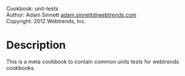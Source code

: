 Cookbook: unit-tests  
Author: Adam Sinnett <adam.sinnett@webtrends.com>  
Copyright: 2012 Webtrends, Inc.  

Description
===========

This is a meta cookbook to contain common units tests for webtrends cookbooks. 
